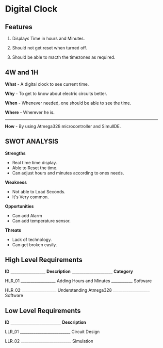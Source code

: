 
# Digital Clock

## Features

1. Displays Time in hours and Minutes.

2. Should not get reset when turned off.

3. Should be able to macth the timezones as required.

## 4W and 1H

**What** - A digital clock to see current time.

**Why** - To get to know about electric circuits better.

**When** - Whenever needed, one should be able to see the time.

**Where** - Wherever he is.

 --------------------------------------------------------------------------
 
 **How** - By using Atmega328 microcontroller and SimulIDE.
 
 ## SWOT ANALYSIS
**Strengths** 
- Real time time display.
- Able to Reset the time. 
- Can adjust hours and minutes according to ones needs.

**Weakness**
- Not able to Load Seconds.
- It's Very common.

**Opportunities**

- Can add Alarm
- Can add temperature sensor.

**Threats**
- Lack of technology.
- Can get broken easily.

## High Level Requirements
**ID** __________________ **Description** _____________________ **Category**

HLR_01 __________________ Adding Hours and Minutes ___________ Software

HLR_02 __________________ Understanding Atmega328 ___________________ Software


## Low Level Requirements
**ID** __________________________ **Description**

LLR_01 __________________________ Circuit Design

LLR_02 __________________________ Simulation
 
